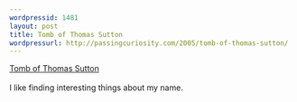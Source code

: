 ```yaml
---
wordpressid: 1481
layout: post
title: Tomb of Thomas Sutton
wordpressurl: http://passingcuriosity.com/2005/tomb-of-thomas-sutton/
---
```

<a href="http://www.artandarchitecture.org.uk/images/conway/af204233.html">Tomb of Thomas Sutton</a>
<br />
<br />I like finding interesting things about my name.
